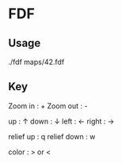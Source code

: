 # FDF

## Usage

./fdf maps/42.fdf

## Key

Zoom in  	: +
Zoom out 	: -

up			: ↑
down		: ↓
left		: ←
right		: →

relief up	: q
relief down : w

color 		: > or < 
